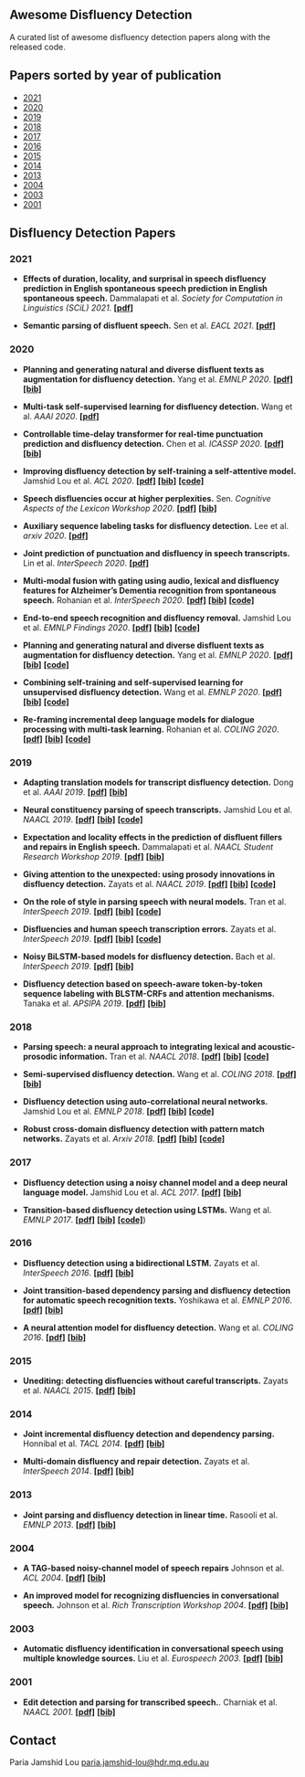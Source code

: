 ## Awesome Disfluency Detection
A curated list of awesome disfluency detection papers along with the released code.

## Papers sorted by year of publication
- [2021](#2021)
- [2020](#2020)
- [2019](#2019)
- [2018](#2018)
- [2017](#2017)
- [2016](#2016)
- [2015](#2015)
- [2014](#2014)
- [2013](#2013)
- [2004](#2004)
- [2003](#2003)
- [2001](#2001)

## Disfluency Detection Papers
### 2021
- **Effects of duration, locality, and surprisal in speech disfluency prediction in English spontaneous speech prediction in English spontaneous speech.** Dammalapati et al. *Society for Computation in Linguistics (SCiL) 2021*. [**[pdf]**](https://scholarworks.umass.edu/cgi/viewcontent.cgi?article=1229&context=scil)

- **Semantic parsing of disfluent speech.** Sen et al. *EACL 2021*. [**[pdf]**](https://assets.amazon.science/14/96/a1234b3941b98728d63540833193/semantic-partsing-of-disfluent-speech.pdf)

### 2020
- **Planning and generating natural and diverse disfluent texts as augmentation for disfluency detection.** Yang et al. *EMNLP 2020*. [**[pdf]**](https://www.aclweb.org/anthology/2020.emnlp-main.113.pdf) [**[bib]**](https://www.aclweb.org/anthology/2020.emnlp-main.113.bib)

- **Multi-task self-supervised learning for disfluency detection.** Wang et al. *AAAI 2020*. [**[pdf]**](https://arxiv.org/pdf/1908.05378.pdf) 

- **Controllable time-delay transformer for real-time punctuation prediction and disfluency detection.** Chen et al. *ICASSP 2020*. [**[pdf]**](https://arxiv.org/pdf/2003.01309.pdf) [**[bib]**](https://dblp.org/rec/conf/icassp/ChenCLW20.html?view=bibtex)

- **Improving disfluency detection by self-training a self-attentive model.** Jamshid Lou et al. *ACL 2020*. [**[pdf]**](https://www.aclweb.org/anthology/2020.acl-main.346.pdf) [**[bib]**](https://www.aclweb.org/anthology/2020.acl-main.346.bib) [**[code]**](https://github.com/pariajm/joint-disfluency-detector-and-parser)

- **Speech disfluencies occur at higher perplexities.** Sen. *Cognitive Aspects of the Lexicon Workshop 2020*. [**[pdf]**](https://www.aclweb.org/anthology/2020.cogalex-1.11.pdf) [**[bib]**](https://www.aclweb.org/anthology/2020.cogalex-1.11.bib)

- **Auxiliary sequence labeling tasks for disfluency detection.** Lee et al. *arxiv 2020*. [**[pdf]**](https://arxiv.org/pdf/2011.04512v1.pdf) 

- **Joint prediction of punctuation and disfluency in speech transcripts.** Lin et al. *InterSpeech 2020*. [**[pdf]**](http://www.interspeech2020.org/uploadfile/pdf/Mon-2-5-9.pdf)

- **Multi-modal fusion with gating using audio, lexical and disfluency features for Alzheimer’s Dementia recognition from spontaneous speech.** Rohanian et al. *InterSpeech 2020*. [**[pdf]**](https://isca-speech.org/archive/Interspeech_2020/pdfs/2721.pdf) [**[bib]**](https://isca-speech.org/archive/Interspeech_2020/abstracts/2721.html) [**[code]**](https://github.com/mortezaro/ad-recognition-from-speech) 

- **End-to-end speech recognition and disfluency removal.** Jamshid Lou et al. *EMNLP Findings 2020*. [**[pdf]**](https://arxiv.org/abs/2009.10298v2) [**[bib]**](https://www.aclweb.org/anthology/2020.findings-emnlp.186.bib) [**[code]**](https://github.com/pariajm/e2e-asr-and-disfluency-removal-evaluator)

- **Planning and generating natural and diverse disfluent texts as augmentation for disfluency detection.** Yang et al. *EMNLP 2020*. [**[pdf]**](https://www.cc.gatech.edu/~dyang888/docs/emnlp20_disfluency.pdf) [**[bib]**](https://www.aclweb.org/anthology/2020.emnlp-main.113.bib) [**[code]**](https://github.com/GT-SALT/Disfluency-Generation-and-Detection/tree/main/disfluency-detection)

- **Combining self-training and self-supervised learning for unsupervised disfluency detection.** Wang et al. *EMNLP 2020*. [**[pdf]**](http://ir.hit.edu.cn/~slwang/emnlp2020.pdf) [**[bib]**](https://www.aclweb.org/anthology/2020.emnlp-main.142.bib) [**[code]**](https://github.com/scir-zywang/self-supervised-active-learning-disfluency)

- **Re-framing incremental deep language models for dialogue processing with multi-task learning.** Rohanian et al. *COLING 2020*. [**[pdf]**](https://www.aclweb.org/anthology/2020.coling-main.43.pdf) [**[bib]**](https://www.aclweb.org/anthology/2020.coling-main.43.bib) [**[code]**](https://github.com/mortezaro/mtl-disfluency-detection)

### 2019
- **Adapting translation models for transcript disfluency detection.** Dong et al. *AAAI 2019*. [**[pdf]**](https://www.aaai.org/ojs/index.php/AAAI/article/view/4597) [**[bib]**](https://ojs.aaai.org/index.php/AAAI/citationstylelanguage/download/bibtex?submissionId=4597&publicationId=3002)

- **Neural constituency parsing of speech transcripts.** Jamshid Lou et al. *NAACL 2019*. [**[pdf]**](https://www.aclweb.org/anthology/N19-1282.pdf) [**[bib]**](https://www.aclweb.org/anthology/N19-1282.bib) [**[code]**](https://github.com/pariajm/joint-disfluency-detector-and-parser/tree/naacl2019)

- **Expectation and locality effects in the prediction of disfluent fillers and repairs in English speech.** Dammalapati et al. *NAACL Student Research Workshop 2019*. [**[pdf]**](https://www.aclweb.org/anthology/N19-3015.pdf) [**[bib]**](https://www.aclweb.org/anthology/N19-3015.bib)

- **Giving attention to the unexpected: using prosody innovations in disfluency detection.** Zayats et al. *NAACL 2019*. [**[pdf]**](https://www.aclweb.org/anthology/N19-1008.pdf) [**[bib]**](https://www.aclweb.org/anthology/N19-1008.bib) [**[code]**](https://github.com/vickyzayats/disfluency_detection)

- **On the role of style in parsing speech with neural models.** Tran et al. *InterSpeech 2019*. [**[pdf]**](https://www.isca-speech.org/archive/Interspeech_2019/pdfs/3122.pdf) [**[bib]**](https://www.semanticscholar.org/paper/On-the-Role-of-Style-in-Parsing-Speech-with-Neural-Tran-Yuan/6658f850d2d7d4fa899bf2c8da93fc5ef1bd00b6) [**[code]**](https://github.com/trangham283/prosody_nlp/tree/master/code/self_attn_speech_parser)

- **Disfluencies and human speech transcription errors.** Zayats et al. *InterSpeech 2019*. [**[pdf]**](https://www.isca-speech.org/archive/Interspeech_2019/pdfs/3134.pdf) [**[bib]**](https://www.isca-speech.org/archive/Interspeech_2019/abstracts/3134.html) [**[code]**](https://github.com/vickyzayats/switchboard_corrected_reannotated)

- **Noisy BiLSTM-based models for disfluency detection.** Bach et al. *InterSpeech 2019*. [**[pdf]**](https://www.isca-speech.org/archive/Interspeech_2019/abstracts/1336.html) [**[bib]**]()
 
- **Disfluency detection based on speech-aware token-by-token sequence labeling with BLSTM-CRFs and attention mechanisms.** Tanaka et al. *APSIPA 2019*. [**[pdf]**](http://www.apsipa.org/proceedings/2019/pdfs/185.pdf) [**[bib]**](https://dblp.org/rec/conf/apsipa/TanakaMMOA19.html?view=bibtex)

### 2018
- **Parsing speech: a neural approach to integrating lexical and acoustic-prosodic information.** Tran et al. *NAACL 2018*. [**[pdf]**](https://www.aclweb.org/anthology/N18-1007.pdf) [**[bib]**](https://www.aclweb.org/anthology/N18-1007.bib) [**[code]**](https://github.com/shtoshni92/speech_parsing)

- **Semi-supervised disfluency detection.** Wang et al. *COLING 2018*. [**[pdf]**](https://www.aclweb.org/anthology/C18-1299.pdf) [**[bib]**](https://www.aclweb.org/anthology/C18-1299.bib)

- **Disfluency detection using auto-correlational neural networks.** Jamshid Lou et al. *EMNLP 2018*. [**[pdf]**](https://www.aclweb.org/anthology/D18-1490.pdf) [**[bib]**](https://www.aclweb.org/anthology/D18-1490.bib) [**[code]**](https://github.com/pariajm/deep-disfluency-detector)

- **Robust cross-domain disfluency detection with pattern match networks.** Zayats et al. *Arxiv 2018*. [**[pdf]**](https://arxiv.org/pdf/1811.07236.pdf) [**[bib]**](https://dblp.org/rec/journals/corr/abs-1811-07236.html?view=bibtex) [**[code]**](https://github.com/vickyzayats/disfluency_detection)

### 2017
- **Disfluency detection using a noisy channel model and a deep neural language model.** Jamshid Lou et al. *ACL 2017*. [**[pdf]**](https://www.aclweb.org/anthology/P17-2087.pdf) [**[bib]**](https://www.aclweb.org/anthology/P17-2087.bib)

- **Transition-based disfluency detection using LSTMs.** Wang et al. *EMNLP 2017*. [**[pdf]**](https://www.aclweb.org/anthology/D17-1296.pdf) [**[bib]**](https://www.aclweb.org/anthology/D17-1296.bib) [**[code]**](https://github.com/hitwsl/transition_disfluency))

### 2016
- **Disfluency detection using a bidirectional LSTM.** Zayats et al. *InterSpeech 2016*. [**[pdf]**](https://www.isca-speech.org/archive/Interspeech_2016/pdfs/1247.PDF) [**[bib]**](https://dblp.org/rec/conf/interspeech/ZayatsOH16.html?view=bibtex)

- **Joint transition-based dependency parsing and disfluency detection for automatic speech recognition texts.** Yoshikawa et al. *EMNLP 2016*. [**[pdf]**](https://www.aclweb.org/anthology/D16-1109.pdf) [**[bib]**](https://www.aclweb.org/anthology/D16-1109.bib)

- **A neural attention model for disfluency detection.** Wang et al. *COLING 2016*. [**[pdf]**](https://www.aclweb.org/anthology/C16-1027/) [**[bib]**](https://www.aclweb.org/anthology/C16-1027.bib)

### 2015 
- **Unediting: detecting disfluencies without careful transcripts.** Zayats et al. *NAACL 2015*. [**[pdf]**](https://www.aclweb.org/anthology/N15-1161.pdf) [**[bib]**](https://www.aclweb.org/anthology/N15-1161.bib)

### 2014
- **Joint incremental disfluency detection and dependency parsing.** Honnibal et al. *TACL 2014*. [**[pdf]**](https://www.aclweb.org/anthology/Q14-1011.pdf) [**[bib]**](https://www.aclweb.org/anthology/Q14-1011.bib)

- **Multi-domain disfluency and repair detection.** Zayats et al. *InterSpeech 2014*. [**[pdf]**](https://www.isca-speech.org/archive/archive_papers/interspeech_2014/i14_2907.pdf) [**[bib]**](https://www.semanticscholar.org/paper/Multi-domain-disfluency-and-repair-detection-Zayats-Ostendorf/0f6bf36f825ee0904591d16fbf69714f017d9045)

### 2013
- **Joint parsing and disfluency detection in linear time.** Rasooli et al. *EMNLP 2013*. [**[pdf]**](https://www.aclweb.org/anthology/D13-1013.pdf) [**[bib]**](https://www.aclweb.org/anthology/D13-1013.bib)

### 2004
- **A TAG-based noisy-channel model of speech repairs** Johnson et al. *ACL 2004*. [**[pdf]**](https://www.aclweb.org/anthology/P04-1005.pdf) [**[bib]**](https://www.aclweb.org/anthology/P04-1005.bib)

- **An improved model for recognizing disfluencies in conversational speech.** Johnson et al. *Rich Transcription Workshop 2004*. [**[pdf]**](http://web.science.mq.edu.au/~mjohnson/papers/rt04.pdf) [**[bib]**](http://citeseerx.ist.psu.edu/viewdoc/summary?doi=10.1.1.86.6045)

### 2003
- **Automatic disfluency identification in conversational speech using multiple knowledge sources.** Liu et al. *Eurospeech 2003*. [**[pdf]**](http://www.cs.columbia.edu/~julia/papers/liu03.pdf) [**[bib]**](data:application/octet-stream;charset=utf-16le;base64,QGlucHJvY2VlZGluZ3N7TGl1MjAwM0F1dG9tYXRpY0RJLAogIHRpdGxlPXtBdXRvbWF0aWMgZGlzZmx1ZW5jeSBpZGVudGlmaWNhdGlvbiBpbiBjb252ZXJzYXRpb25hbCBzcGVlY2ggdXNpbmcgbXVsdGlwbGUga25vd2xlZGdlIHNvdXJjZXN9LAogIGF1dGhvcj17WWFuZyBMaXUgYW5kIEUuIFNocmliZXJnIGFuZCBBLiBTdG9sY2tlfSwKICBib29rdGl0bGU9e0lOVEVSU1BFRUNIfSwKICB5ZWFyPXsyMDAzfQp9)

### 2001
- **Edit detection and parsing for transcribed speech.**. Charniak et al. *NAACL 2001*. [**[pdf]**](https://www.aclweb.org/anthology/N01-1016/) [**[bib]**](https://www.aclweb.org/anthology/N01-1016.bib)

## Contact
Paria Jamshid Lou <paria.jamshid-lou@hdr.mq.edu.au>
